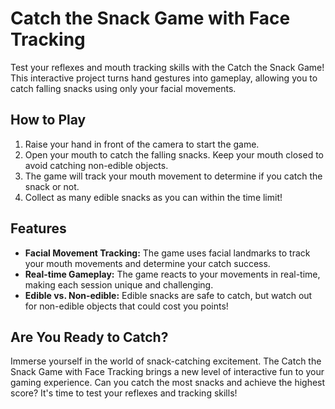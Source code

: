 # Catch the Snack Game with Face Tracking

Test your reflexes and mouth tracking skills with the Catch the Snack Game! This interactive project turns hand gestures into gameplay, allowing you to catch falling snacks using only your facial movements.

## How to Play

1. Raise your hand in front of the camera to start the game.
2. Open your mouth to catch the falling snacks. Keep your mouth closed to avoid catching non-edible objects.
3. The game will track your mouth movement to determine if you catch the snack or not.
4. Collect as many edible snacks as you can within the time limit!

## Features

- **Facial Movement Tracking:** The game uses facial landmarks to track your mouth movements and determine your catch success.
- **Real-time Gameplay:** The game reacts to your movements in real-time, making each session unique and challenging.
- **Edible vs. Non-edible:** Edible snacks are safe to catch, but watch out for non-edible objects that could cost you points!

## Are You Ready to Catch?
Immerse yourself in the world of snack-catching excitement. The Catch the Snack Game with Face Tracking brings a new level of interactive fun to your gaming experience. Can you catch the most snacks and achieve the highest score? It's time to test your reflexes and tracking skills!
